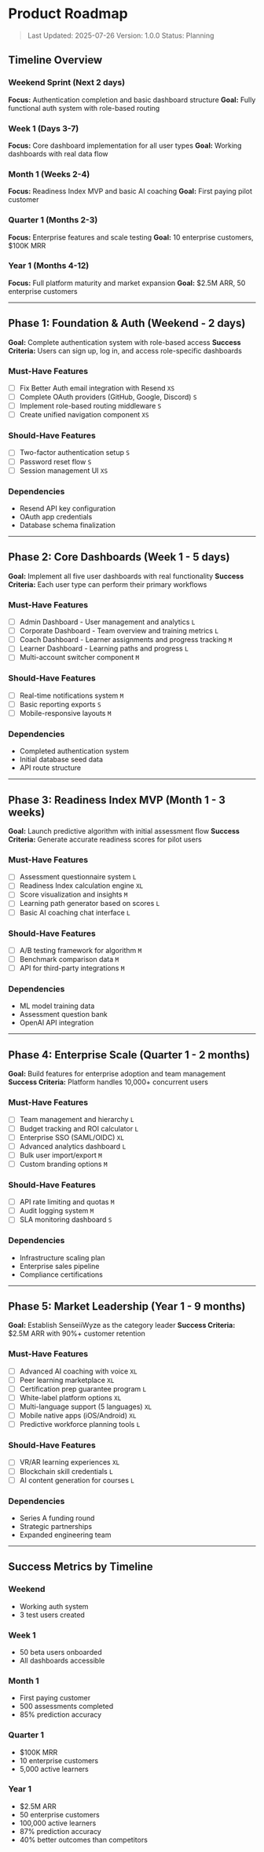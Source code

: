 # Product Roadmap

> Last Updated: 2025-07-26
> Version: 1.0.0
> Status: Planning

## Timeline Overview

### Weekend Sprint (Next 2 days)
**Focus:** Authentication completion and basic dashboard structure
**Goal:** Fully functional auth system with role-based routing

### Week 1 (Days 3-7)
**Focus:** Core dashboard implementation for all user types
**Goal:** Working dashboards with real data flow

### Month 1 (Weeks 2-4)
**Focus:** Readiness Index MVP and basic AI coaching
**Goal:** First paying pilot customer

### Quarter 1 (Months 2-3)
**Focus:** Enterprise features and scale testing
**Goal:** 10 enterprise customers, $100K MRR

### Year 1 (Months 4-12)
**Focus:** Full platform maturity and market expansion
**Goal:** $2.5M ARR, 50 enterprise customers

---

## Phase 1: Foundation & Auth (Weekend - 2 days)

**Goal:** Complete authentication system with role-based access
**Success Criteria:** Users can sign up, log in, and access role-specific dashboards

### Must-Have Features

- [ ] Fix Better Auth email integration with Resend `XS`
- [ ] Complete OAuth providers (GitHub, Google, Discord) `S`
- [ ] Implement role-based routing middleware `S`
- [ ] Create unified navigation component `XS`

### Should-Have Features

- [ ] Two-factor authentication setup `S`
- [ ] Password reset flow `S`
- [ ] Session management UI `XS`

### Dependencies

- Resend API key configuration
- OAuth app credentials
- Database schema finalization

---

## Phase 2: Core Dashboards (Week 1 - 5 days)

**Goal:** Implement all five user dashboards with real functionality
**Success Criteria:** Each user type can perform their primary workflows

### Must-Have Features

- [ ] Admin Dashboard - User management and analytics `L`
- [ ] Corporate Dashboard - Team overview and training metrics `L`
- [ ] Coach Dashboard - Learner assignments and progress tracking `M`
- [ ] Learner Dashboard - Learning paths and progress `L`
- [ ] Multi-account switcher component `M`

### Should-Have Features

- [ ] Real-time notifications system `M`
- [ ] Basic reporting exports `S`
- [ ] Mobile-responsive layouts `M`

### Dependencies

- Completed authentication system
- Initial database seed data
- API route structure

---

## Phase 3: Readiness Index MVP (Month 1 - 3 weeks)

**Goal:** Launch predictive algorithm with initial assessment flow
**Success Criteria:** Generate accurate readiness scores for pilot users

### Must-Have Features

- [ ] Assessment questionnaire system `L`
- [ ] Readiness Index calculation engine `XL`
- [ ] Score visualization and insights `M`
- [ ] Learning path generator based on scores `L`
- [ ] Basic AI coaching chat interface `L`

### Should-Have Features

- [ ] A/B testing framework for algorithm `M`
- [ ] Benchmark comparison data `M`
- [ ] API for third-party integrations `M`

### Dependencies

- ML model training data
- Assessment question bank
- OpenAI API integration

---

## Phase 4: Enterprise Scale (Quarter 1 - 2 months)

**Goal:** Build features for enterprise adoption and team management
**Success Criteria:** Platform handles 10,000+ concurrent users

### Must-Have Features

- [ ] Team management and hierarchy `L`
- [ ] Budget tracking and ROI calculator `L`
- [ ] Enterprise SSO (SAML/OIDC) `XL`
- [ ] Advanced analytics dashboard `L`
- [ ] Bulk user import/export `M`
- [ ] Custom branding options `M`

### Should-Have Features

- [ ] API rate limiting and quotas `M`
- [ ] Audit logging system `M`
- [ ] SLA monitoring dashboard `S`

### Dependencies

- Infrastructure scaling plan
- Enterprise sales pipeline
- Compliance certifications

---

## Phase 5: Market Leadership (Year 1 - 9 months)

**Goal:** Establish SenseiiWyze as the category leader
**Success Criteria:** $2.5M ARR with 90%+ customer retention

### Must-Have Features

- [ ] Advanced AI coaching with voice `XL`
- [ ] Peer learning marketplace `XL`
- [ ] Certification prep guarantee program `L`
- [ ] White-label platform options `XL`
- [ ] Multi-language support (5 languages) `XL`
- [ ] Mobile native apps (iOS/Android) `XL`
- [ ] Predictive workforce planning tools `L`

### Should-Have Features

- [ ] VR/AR learning experiences `XL`
- [ ] Blockchain skill credentials `L`
- [ ] AI content generation for courses `L`

### Dependencies

- Series A funding round
- Strategic partnerships
- Expanded engineering team

---

## Success Metrics by Timeline

### Weekend
- Working auth system
- 3 test users created

### Week 1
- 50 beta users onboarded
- All dashboards accessible

### Month 1
- First paying customer
- 500 assessments completed
- 85% prediction accuracy

### Quarter 1
- $100K MRR
- 10 enterprise customers
- 5,000 active learners

### Year 1
- $2.5M ARR
- 50 enterprise customers
- 100,000 active learners
- 87% prediction accuracy
- 40% better outcomes than competitors